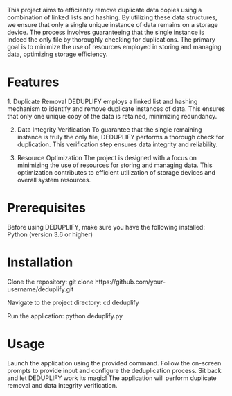 This project aims to efficiently remove duplicate data copies using a combination of linked lists and hashing. 
By utilizing these data structures, we ensure that only a single unique instance of data remains on a storage device. 
The process involves guaranteeing that the single instance is indeed the only file by thoroughly checking for duplications. 
The primary goal is to minimize the use of resources employed in storing and managing data, optimizing storage efficiency.

<h1>Features</h1>
1. Duplicate Removal
DEDUPLIFY employs a linked list and hashing mechanism to identify and remove duplicate instances of data. This ensures that only one unique copy of the data is retained, minimizing redundancy.

2. Data Integrity Verification
To guarantee that the single remaining instance is truly the only file, DEDUPLIFY performs a thorough check for duplication. This verification step ensures data integrity and reliability.

3. Resource Optimization
The project is designed with a focus on minimizing the use of resources for storing and managing data. This optimization contributes to efficient utilization of storage devices and overall system resources.


<h1>Prerequisites</h1>
Before using DEDUPLIFY, make sure you have the following installed:
Python (version 3.6 or higher)

<h1>Installation</h1>
Clone the repository:
git clone https://github.com/your-username/deduplify.git

Navigate to the project directory:
cd deduplify

Run the application:
python deduplify.py

<h1>Usage</h1>
Launch the application using the provided command.
Follow the on-screen prompts to provide input and configure the deduplication process.
Sit back and let DEDUPLIFY work its magic! The application will perform duplicate removal and data integrity verification.
